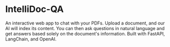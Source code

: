 # IntelliDoc-QA
An interactive web app to chat with your PDFs. Upload a document, and our AI will index its content. You can then ask questions in natural language and get answers based solely on the document's information. Built with FastAPI, LangChain, and OpenAI.
